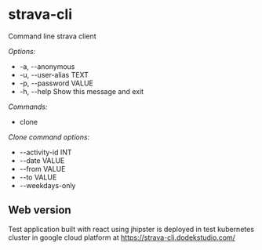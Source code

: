 # strava-cli
Command line strava client

*Options:*
  * -a, --anonymous        
  * -u, --user-alias TEXT  
  * -p, --password VALUE   
  * -h, --help             Show this message and exit

*Commands:*
  * clone  

*Clone command options:*
  * --activity-id INT  
  * --date VALUE       
  * --from VALUE       
  * --to VALUE         
  * --weekdays-only

## Web version

Test application built with react using jhipster is deployed in test kubernetes cluster in google cloud platform at https://strava-cli.dodekstudio.com/
